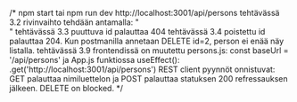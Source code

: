/*
npm start tai npm run dev
http://localhost:3001/api/persons
tehtävässä 3.2 rivinvaihto tehdään antamalla: "<br>"
tehtävässä 3.3 puuttuva id palauttaa 404
tehtävässä 3.4 poistettu id palauttaa 204. Kun postmanilla annetaan DELETE id=2, person ei enää näy listalla.
tehtävässä 3.9 frontendissä on muutettu persons.js: const baseUrl = '/api/persons'
               ja App.js funktiossa useEffect(): .get('http://localhost:3001/api/persons')
               REST client pyynnöt onnistuvat: GET palauttaa nimiluettelon
               ja POST palauttaa statuksen 200 refressauksen jälkeen.
               DELETE on blocked.
*/